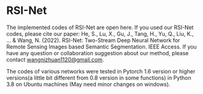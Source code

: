 # RSI-Net
The implemented codes of RSI-Net are open here. 
If you used our RSI-Net codes, please cite our paper: He, S., Lu, X., Gu, J., Tang, H., Yu, Q., Liu, K., ... & Wang, N. (2022). RSI-Net: Two-Stream Deep Neural Network for Remote Sensing Images based Semantic Segmentation. IEEE Access.
If you have any question or collaboration suggestion about our method, please contact wangnizhuan1120@gmail.com. 

The codes of various networks were tested in Pytorch 1.6 version or higher versions(a little bit different from 0.8 version in some functions) in Python 3.8 on Ubuntu machines (May need minor changes on windows).
